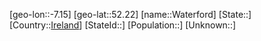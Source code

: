 ﻿---
location: [52.22,-7.15]
type: City
tags:
- geo/City


SpocWebEntityId: 35471
isDeleted: false
confidential: public

---
[geo-lon::-7.15]
[geo-lat::52.22]
[name::Waterford]
[State::]
[Country::[Ireland](geo/Continent/Europe/Ireland.md)]
[StateId::]
[Population::]
[Unknown::]

